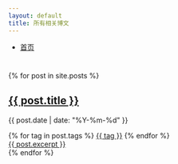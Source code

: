 ```yaml
---
layout: default
title: 所有相关博文
---
```


<script type="text/javascript">
	function getQueryString(name) { 
		var r, param, searches = decodeURI(window.location.search).substr(1);
		param = searches.split('&');
		/*param[]*/
		for(x=0; x<param.length; x++){
			if (param[x].indexOf(name + '=') > -1)
			{
				r = param[x].substr(4);
			}
		}
        return r;
    } 

    var tagActive = getQueryString('tag');
    console.log(decodeURI(tagActive));
    console.log(decodeURI(window.location.search));
</script>


<!--
{% for tag in site.tags %}
{% if tag[0] == '书单' %}
{% for post in tag[1] %}

<div class="synopsis tag-{{tag[0]}}">
<h2><a class="tit" href="{{ site.baseurl }}{{ post.url }}">{{ post.title }}</a></h2>
<p class="author">
<span class="date">{{ post.date | date: "%Y-%m-%d" }}</span>
</p>
<div class="tags">
	{% for tag in post.tags %}
	<a class="tag" href="">{{ tag }}</a>
	{% endfor %}
</div>
<div class="excerpt">
<a class="exc" href="{{ site.baseurl }}{{ post.url }}">{{ post.excerpt }}</a>
</div>
</div>

{% endfor %}
{% endif %}
{% endfor %}
-->


<!-- 所有博文 -->

<div class="nav_post">
	<ul>
		<li><a href="{{ site.baseurl }}/">首页</a></li>
	</ul>
</div>
<h1 id="tagName"></h1>
{% for post in site.posts %}
<div class="synopsis {% for tag in post.tags %} tag-{{ tag }}{% endfor %}">
<h2><a class="tit" href="{{ site.baseurl }}{{ post.url }}">{{ post.title }}</a></h2>
<p class="author">
<span class="date">{{ post.date | date: "%Y-%m-%d" }}</span>
</p>
<div class="tags">
	{% for tag in post.tags %}
	<a class="tag" href="{{ site.baseurl }}/all?tag={{ tag }}">{{ tag }}</a>
	{% endfor %}
</div>
<div class="excerpt">
<a class="exc" href="{{ site.baseurl }}{{ post.url }}">{{ post.excerpt }}</a>
</div>
</div>
{% endfor %}

<!-- 分页链接 -->
<!--
<div class="pagination">
{% if paginator.previous_page %}
{% if paginator.previous_page != 1 %}
<a href="{{ site.baseurl }}/page{{ paginator.previous_page }}" class="">上一页</a>
{% else %}
<a href="{{ site.baseurl }}/" class="">上一页</a>

{% endif %}
{% else %}
<span class="">上一页</span>
{% endif %}
<span class="page_number ">{{ paginator.page }} / {{ paginator.total_pages }}</span>
{% if paginator.next_page %}
<a href="{{ site.baseurl }}/page{{ paginator.next_page }}" class="">下一页</a>
{% else %}
<span class="">下一页</span>
{% endif %}
</div>
-->

<script>
	
    var i;

    
    var y = document.getElementsByClassName('synopsis');
    for (i = 0; i < y.length; i++) {
    	y[i].style.display = "none";
	}


	document.getElementById('tagName').innerText="所有与" + decodeURI(tagActive) + "有关的博文";
    var x = document.getElementsByClassName('tag-' + decodeURI(tagActive));

    for (i = 0; i < x.length; i++) {
    	x[i].style.display = "block";
	}

</script>
